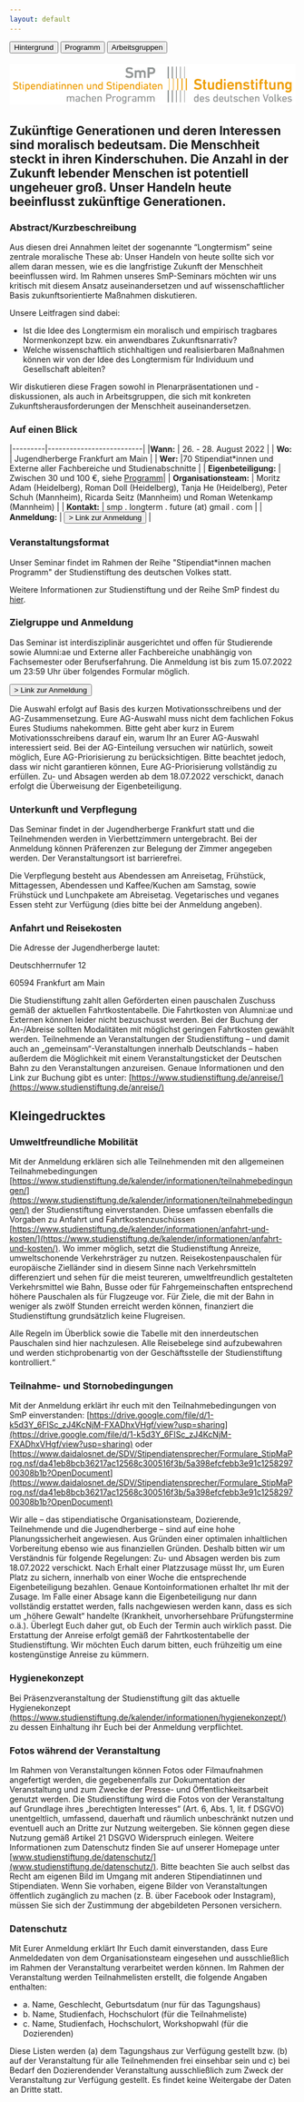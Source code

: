 ```yaml
---
layout: default
---
```


<div class="menu">
<button class="menuitem" onclick="window.location = 'Hintergrund.html'">Hintergrund</button>
<button class="menuitem" onclick="window.location = 'Programm.html'">Programm</button>
<button class="menuitem" onclick="window.location = 'Arbeitsgruppen.html'">Arbeitsgruppen</button>
</div>

<div style="display: block; text-align: center; width: 100%; margin-top: 2vw;">
<img src="assets\stustigif.gif">
</div>

## Zukünftige Generationen und deren Interessen sind moralisch bedeutsam. Die Menschheit steckt in ihren Kinderschuhen. Die Anzahl in der Zukunft lebender Menschen ist potentiell ungeheuer groß. Unser Handeln heute beeinflusst zukünftige Generationen.


### Abstract/Kurzbeschreibung

Aus diesen drei Annahmen leitet der sogenannte “Longtermism” seine zentrale moralische These ab: Unser Handeln von heute sollte sich vor allem daran messen, wie es die langfristige Zukunft der Menschheit beeinflussen wird. Im Rahmen unseres SmP-Seminars möchten wir uns kritisch mit diesem Ansatz auseinandersetzen und auf wissenschaftlicher Basis zukunftsorientierte Maßnahmen diskutieren.

Unsere Leitfragen sind dabei: 

- Ist die Idee des Longtermism ein moralisch und empirisch tragbares Normenkonzept bzw. ein anwendbares Zukunftsnarrativ?
- Welche wissenschaftlich stichhaltigen und realisierbaren Maßnahmen können wir von der Idee des Longtermism für Individuum und Gesellschaft ableiten? 

Wir diskutieren diese Fragen sowohl in Plenarpräsentationen und -diskussionen, als auch in Arbeitsgruppen, die sich mit konkreten Zukunftsherausforderungen der Menschheit auseinandersetzen.


### Auf einen Blick

|---------|--------------------------|
|**Wann:** | 26. - 28. August 2022 |
| **Wo:** | Jugendherberge Frankfurt am Main |
| **Wer:** |70 Stipendiat\*innen und Externe aller Fachbereiche und Studienabschnitte |
| **Eigenbeteiligung:** | Zwischen 30 und 100 €, siehe [Programm](Programm.html)|
| **Organisationsteam:** | Moritz Adam (Heidelberg), Roman Doll (Heidelberg), Tanja He (Heidelberg), Peter Schuh (Mannheim), Ricarda Seitz (Mannheim) und Roman Wetenkamp (Mannheim) |
| **Kontakt:** | smp . longterm . future (at) gmail . com |
| **Anmeldung:** | <button class="button_orange" onclick="window.location='https://forms.gle/Ggu1Do9M42nZZ3ru5'">> Link zur Anmeldung</button> |

### Veranstaltungsformat
Unser Seminar findet im Rahmen der Reihe "Stipendiat*innen machen Programm" der Studienstiftung des deutschen Volkes statt.

Weitere Informationen zur Studienstiftung und der Reihe SmP findest du [hier](https://www.studienstiftung.de/stipendiaten/smp/).

### Zielgruppe und Anmeldung
Das Seminar ist interdisziplinär ausgerichtet und offen für Studierende sowie Alumni:ae und Externe aller Fachbereiche unabhängig von Fachsemester oder Berufserfahrung. Die Anmeldung ist bis zum 15.07.2022 um 23:59 Uhr über folgendes Formular möglich.

<div class="center"><button class="button_orange" onclick="window.location='https://forms.gle/Ggu1Do9M42nZZ3ru5'">> Link zur Anmeldung</button></div>

Die Auswahl erfolgt auf Basis des kurzen Motivationsschreibens und der AG-Zusammensetzung. Eure AG-Auswahl muss nicht dem fachlichen Fokus Eures Studiums nahekommen. Bitte geht aber kurz in Eurem Motivationsschreibens darauf ein, warum Ihr an Eurer AG-Auswahl interessiert seid. Bei der AG-Einteilung versuchen wir natürlich, soweit möglich, Eure AG-Priorisierung zu berücksichtigen. Bitte beachtet jedoch, dass wir nicht garantieren können, Eure AG-Priorisierung vollständig zu erfüllen. Zu- und Absagen werden ab dem 18.07.2022 verschickt, danach erfolgt die Überweisung der Eigenbeteiligung.

### Unterkunft und Verpflegung
Das Seminar findet in der Jugendherberge Frankfurt statt und die Teilnehmenden werden in Vierbettzimmern untergebracht. Bei der Anmeldung können Präferenzen zur Belegung der Zimmer angegeben werden. Der Veranstaltungsort ist barrierefrei. 

Die Verpflegung besteht aus Abendessen am Anreisetag, Frühstück, Mittagessen, Abendessen und Kaffee/Kuchen am Samstag, sowie Frühstück und Lunchpakete am Abreisetag. Vegetarisches und veganes Essen steht zur Verfügung (dies bitte bei der Anmeldung angeben).

### Anfahrt und Reisekosten
Die Adresse der Jugendherberge lautet: 

Deutschherrnufer 12

60594 Frankfurt am Main

Die Studienstiftung zahlt allen Geförderten einen pauschalen Zuschuss gemäß der aktuellen Fahrtkostentabelle. Die Fahrtkosten von Alumni:ae und Externen können leider nicht bezuschusst werden. Bei der Buchung der An-/Abreise sollten Modalitäten mit möglichst geringen Fahrtkosten gewählt werden.
Teilnehmende an Veranstaltungen der Studienstiftung – und damit auch an „gemeinsam“-Veranstaltungen innerhalb Deutschlands – haben außerdem die Möglichkeit mit einem Veranstaltungsticket der Deutschen Bahn zu den Veranstaltungen anzureisen. Genaue Informationen und den Link zur Buchung gibt es unter: 
 [https://www.studienstiftung.de/anreise/](https://www.studienstiftung.de/anreise/)


## Kleingedrucktes
### Umweltfreundliche Mobilität
Mit der Anmeldung erklären sich alle Teilnehmenden mit den allgemeinen Teilnahmebedingungen [https://www.studienstiftung.de/kalender/informationen/teilnahmebedingungen/](https://www.studienstiftung.de/kalender/informationen/teilnahmebedingungen/) der Studienstiftung einverstanden. Diese umfassen ebenfalls die Vorgaben zu Anfahrt und Fahrtkostenzuschüssen [https://www.studienstiftung.de/kalender/informationen/anfahrt-und-kosten/](https://www.studienstiftung.de/kalender/informationen/anfahrt-und-kosten/). Wo immer möglich, setzt die Studienstiftung Anreize, umweltschonende Verkehrsträger zu nutzen. Reisekostenpauschalen für europäische Zielländer sind in diesem Sinne nach Verkehrsmitteln differenziert und sehen für die meist teureren, umweltfreundlich gestalteten Verkehrsmittel wie Bahn, Busse oder für Fahrgemeinschaften entsprechend höhere Pauschalen als für Flugzeuge vor. Für Ziele, die mit der Bahn in weniger als zwölf Stunden erreicht werden können, finanziert die Studienstiftung grundsätzlich keine Flugreisen.

Alle Regeln im Überblick sowie die Tabelle mit den innerdeutschen Pauschalen sind hier nachzulesen. Alle Reisebelege sind aufzubewahren und werden stichprobenartig von der Geschäftsstelle der Studienstiftung kontrolliert.“

### Teilnahme- und Stornobedingungen
Mit der Anmeldung erklärt ihr euch mit den Teilnahmebedingungen von SmP einverstanden: [https://drive.google.com/file/d/1-k5d3Y_6FISc_zJ4KcNjM-FXADhxVHgf/view?usp=sharing](https://drive.google.com/file/d/1-k5d3Y_6FISc_zJ4KcNjM-FXADhxVHgf/view?usp=sharing) oder [https://www.daidalosnet.de/SDV/Stipendiatensprecher/Formulare_StipMaProg.nsf/da41eb8bcb36217ac12568c300516f3b/5a398efcfebb3e91c125829700308b1b?OpenDocument](https://www.daidalosnet.de/SDV/Stipendiatensprecher/Formulare_StipMaProg.nsf/da41eb8bcb36217ac12568c300516f3b/5a398efcfebb3e91c125829700308b1b?OpenDocument)

Wir alle – das stipendiatische Organisationsteam, Dozierende, Teilnehmende und die Jugendherberge – sind auf eine hohe Planungssicherheit angewiesen. Aus Gründen einer optimalen inhaltlichen Vorbereitung ebenso wie aus finanziellen Gründen. Deshalb bitten wir um Verständnis für folgende Regelungen:
Zu- und Absagen werden bis zum 18.07.2022 verschickt. Nach Erhalt einer Platzzusage müsst Ihr, um Euren Platz zu sichern, innerhalb von einer Woche die entsprechende Eigenbeteiligung bezahlen. Genaue Kontoinformationen erhaltet Ihr mit der Zusage.
Im Falle einer Absage kann die Eigenbeteiligung nur dann vollständig erstattet werden, falls nachgewiesen werden kann, dass es sich um „höhere Gewalt“ handelte (Krankheit, unvorhersehbare Prüfungstermine o.ä.). Überlegt Euch daher gut, ob Euch der Termin auch wirklich passt.
Die Erstattung der Anreise erfolgt gemäß der Fahrtkostentabelle der Studienstiftung. Wir möchten Euch darum bitten, euch frühzeitig um eine kostengünstige Anreise zu kümmern.

### Hygienekonzept
Bei Präsenzveranstaltung der Studienstiftung gilt das aktuelle Hygienekonzept [(https://www.studienstiftung.de/kalender/informationen/hygienekonzept/)](https://www.studienstiftung.de/kalender/informationen/hygienekonzept/) zu dessen Einhaltung ihr Euch bei der Anmeldung verpflichtet. 


### Fotos während der Veranstaltung
Im Rahmen von Veranstaltungen können Fotos oder Filmaufnahmen angefertigt werden, die gegebenenfalls zur Dokumentation der Veranstaltung und zum Zwecke der Presse- und Öffentlichkeitsarbeit genutzt werden. Die Studienstiftung wird die Fotos von der Veranstaltung auf Grundlage ihres „berechtigten Interesses“ (Art. 6, Abs. 1, lit. f DSGVO) unentgeltlich, umfassend, dauerhaft und räumlich unbeschränkt nutzen und eventuell auch an Dritte zur Nutzung weitergeben. Sie können gegen diese Nutzung gemäß Artikel 21 DSGVO Widerspruch einlegen. Weitere Informationen zum Datenschutz finden Sie auf unserer Homepage unter [www.studienstiftung.de/datenschutz/](www.studienstiftung.de/datenschutz/).
Bitte beachten Sie auch selbst das Recht am eigenen Bild im Umgang mit anderen Stipendiatinnen und Stipendiaten. Wenn Sie vorhaben, eigene Bilder von Veranstaltungen öffentlich zugänglich zu machen (z. B. über Facebook oder Instagram), müssen Sie sich der Zustimmung der abgebildeten Personen versichern.

### Datenschutz
Mit Eurer Anmeldung erklärt Ihr Euch damit einverstanden, dass Eure Anmeldedaten von dem Organisationsteam eingesehen und ausschließlich im Rahmen der Veranstaltung verarbeitet werden können. Im Rahmen der Veranstaltung werden Teilnahmelisten erstellt, die folgende Angaben enthalten:

- a. Name, Geschlecht, Geburtsdatum (nur für das Tagungshaus)
- b. Name, Studienfach, Hochschulort (für die Teilnahmeliste)
- c. Name, Studienfach, Hochschulort, Workshopwahl (für die Dozierenden)

Diese Listen werden (a) dem Tagungshaus zur Verfügung gestellt bzw. (b) auf der Veranstaltung für alle Teilnehmenden frei einsehbar sein und c) bei Bedarf den Dozierendender Veranstaltung ausschließlich zum Zweck der Veranstaltung zur Verfügung gestellt. Es findet keine Weitergabe der Daten an Dritte statt.



